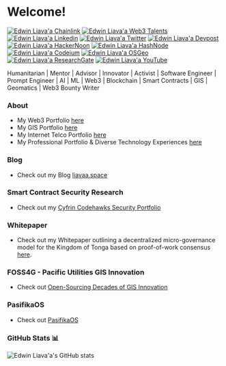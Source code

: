 <h1> Welcome!</h1>
  
[![Edwin Liava'a Chainlink](https://img.shields.io/badge/Chianlink-blue?style=for-the-badge&logo=Chainlink)](https://chain.link/developers/experts) 
[![Edwin Liava'a Web3 Talents](https://img.shields.io/badge/Web3%20Talents-magenta?style=for-the-badge&logo=web3-talents)](https://web3-talents.io/dlttalents/dlt-talents-mentor-edwin-liavaa/) 
[![Edwin Liava'a Linkedin](https://img.shields.io/badge/LinkedIn-0077B5?style=for-the-badge&logo=linkedin&logoColor=white)](https://www.linkedin.com/in/edwin-liavaa/) 
[![Edwin Liava'a Twitter](https://img.shields.io/badge/Twitter%20-%20black?style=for-the-badge&logo=X)](https://twitter.com/EdwinLiavaa)
[![Edwin Liava'a Devpost](https://img.shields.io/badge/Devpost-003E54?logo=devpost&logoColor=fff&style=for-the-badge)](https://devpost.com/etuini-liavaa) 
[![Edwin Liava'a HackerNoon](https://img.shields.io/badge/Hackernoon%20-%20green?style=for-the-badge&logo=Hackernoon)](https://hackernoon.com/u/edwinliavaa)
[![Edwin Liava'a HashNode](https://img.shields.io/badge/Hashnode%20-blue?style=for-the-badge&logo=Hashnode)](https://hashnode.com/@EdwinLiavaa)
[![Edwin Liava'a Codeium](https://img.shields.io/badge/Codeium%20-%20darkgreen?style=for-the-badge&logo=Codeium)](https://codeium.com/profile/edwinliavaa)
[![Edwin Liava'a OSGeo](https://img.shields.io/badge/OSGeo%20-%20bluegreen?style=for-the-badge&logo=OSGeo)](https://www.osgeo.org/member/liavaa/)
[![Edwin Liava'a ResearchGate](https://img.shields.io/badge/ResearchGate%20-%20aqua?style=for-the-badge&logo=ResearchGate)](https://www.researchgate.net/profile/Edwin-Liavaa)
[![Edwin Liava'a YouTube](https://img.shields.io/badge/Youtube%20-%20red?style=for-the-badge&logo=Youtube)](https://www.youtube.com/@EdwinLiavaa)

Humanitarian | Mentor | Advisor | Innovator | Activist | Software Engineer | Prompt Engineer | AI | ML | Web3 | Blockchain | Smart Contracts | GIS | Geomatics | Web3 Bounty Writer

### About
* My Web3 Portfolio [here](web3-resume.md)
* My GIS Portfolio [here](gis-resume.md)
* My Internet Telco Portfolio [here](telecom-resume.md)
* My Professional Portfolio & Diverse Technology Experiences [here](professional-experiences.md)

### Blog
* Check out my Blog [liavaa.space](https://github.com/EdwinLiavaa/liavaa.space)

### Smart Contract Security Research
* Check out my [Cyfrin Codehawks Security Portfolio](https://github.com/EdwinLiavaa/codehawks-security-portfolio)
  
### Whitepaper
* Check out my Whitepaper outlining a decentralized micro-governance model for the Kingdom of Tonga based on proof-of-work consensus [here](https://github.com/EdwinLiavaa/Whitepaper).

### FOSS4G - Pacific Utilities GIS Innovation
* Check out [Open-Sourcing Decades of GIS Innovation](https://github.com/EdwinLiavaa/pacific-utilities-gis)

### PasifikaOS
* Check out [PasifikaOS](https://github.com/EdwinLiavaa/pasifikaos)

### GitHub Stats 📊

![Edwin Liava'a's GitHub stats](https://github-readme-stats.vercel.app/api?username=EdwinLiavaa&theme=darcula_icons=true)

